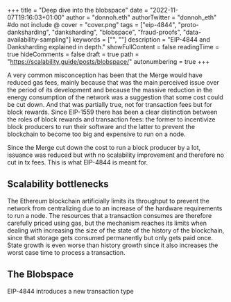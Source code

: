 +++
title = "Deep dive into the blobspace"
date = "2022-11-07T19:16:03+01:00"
author = "donnoh.eth"
authorTwitter = "donnoh_eth" #do not include @
cover = "cover.png"
tags = ["eip-4844", "proto-danksharding", "danksharding", "blobspace", "fraud-proofs", "data-availability-sampling"]
keywords = ["", ""]
description = "EIP-4844 and Danksharding explained in depth."
showFullContent = false
readingTime = true
hideComments = false
draft = true
path = "https://scalability.guide/posts/blobspace/"
autonumbering = true
+++

A very common misconception has been that the Merge would have reduced gas fees, mainly because that was the main perceived issue over the period of its development and because the massive reduction in the energy consumption of the network was a suggestion that some cost could be cut down. And that was partially true, not for transaction fees but for block rewards. Since EIP-1559 there has been a clear distinction between the roles of block rewards and transaction fees: the former to incentivize block producers to run their software and the latter to prevent the blockchain to become too big and expensive to run on a node.

Since the Merge cut down the cost to run a block producer by a lot, issuance was reduced but with no scalability improvement and therefore no cut in tx fees. This is what EIP-4844 is meant for.

## Scalability bottlenecks
The Ethereum blockchain artificially limits its throughput to prevent the network from centralizing due to an increase of the hardware requirements to run a node. The resources that a transaction consumes are therefore carefully priced using gas, but the mechanism reaches its limits when dealing with increasing the size of the state of the history of the blockchain, since that storage gets consumed permanently but only gets paid once. State growth is even worse than history growth since it also increases the worst case time to process a transaction.


## The Blobspace

EIP-4844 introduces a new transaction type
